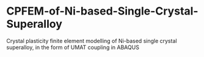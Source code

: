 # CPFEM-of-Ni-based-Single-Crystal-Superalloy
Crystal plasticity finite element modelling of Ni-based single crystal superalloy, in the form of UMAT coupling in ABAQUS
